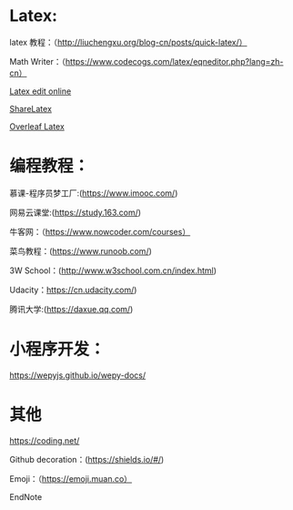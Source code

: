 # Latex:

latex 教程：（http://liuchengxu.org/blog-cn/posts/quick-latex/）

Math Writer：（https://www.codecogs.com/latex/eqneditor.php?lang=zh-cn）

[Latex edit online](http://www.funnyai.com/Math/LatexEditor.htm)

[ShareLatex](https://cn.sharelatex.com/)

[Overleaf Latex](https://www.overleaf.com/)


# 编程教程：

慕课-程序员梦工厂:(https://www.imooc.com/)

网易云课堂:(https://study.163.com/)

牛客网：（https://www.nowcoder.com/courses）

菜鸟教程：(https://www.runoob.com/)

3W School：(http://www.w3school.com.cn/index.html)

Udacity：https://cn.udacity.com/)

腾讯大学:(https://daxue.qq.com/)


# 小程序开发：

https://wepyjs.github.io/wepy-docs/





# 其他

https://coding.net/

Github decoration：(https://shields.io/#/)

Emoji：（https://emoji.muan.co）

EndNote
